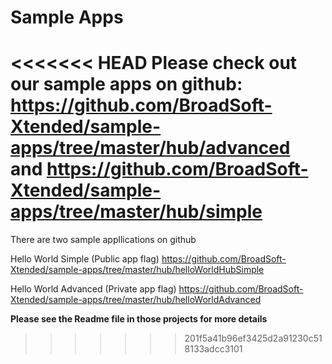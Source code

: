 # Sample Apps

<<<<<<< HEAD
Please check out our sample apps on github: https://github.com/BroadSoft-Xtended/sample-apps/tree/master/hub/advanced and https://github.com/BroadSoft-Xtended/sample-apps/tree/master/hub/simple
=======
There are two sample appllications on github

Hello World Simple (Public app flag)
https://github.com/BroadSoft-Xtended/sample-apps/tree/master/hub/helloWorldHubSimple

Hello World Advanced (Private app flag)
https://github.com/BroadSoft-Xtended/sample-apps/tree/master/hub/helloWorldAdvanced

**Please see the Readme file in those projects for more details**
>>>>>>> 201f5a41b96ef3425d2a91230c518133adcc3101
